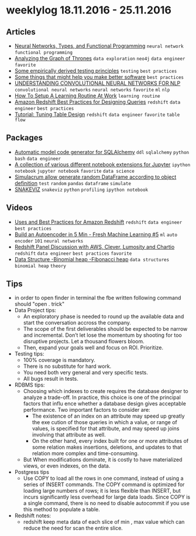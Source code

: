 # weeklylog 18.11.2016 - 25.11.2016

## Articles
- [Neural Networks, Types, and Functional Programming](http://colah.github.io/posts/2015-09-NN-Types-FP/) `neural network` `functional programming` 
- [Analyzing the Graph of Thrones](http://www.lyonwj.com/2016/06/26/graph-of-thrones-neo4j-social-network-analysis/) `data exploration` `neo4j` `data engineer` `favorite` 
- [Some empirically derived testing principles](http://www.drmaciver.com/2015/04/some-empirically-derived-testing-principles/) `testing` `best practices` 
- [Some things that might help you make better software](http://www.drmaciver.com/2016/10/some-things-that-might-help-you-write-better-software/) `best practices` 
- [UNDERSTANDING CONVOLUTIONAL NEURAL NETWORKS FOR NLP](http://www.wildml.com/2015/11/understanding-convolutional-neural-networks-for-nlp/) `convolutional neural networks` `neural networks` `favorite` `ml` `nlp` 
- [How To Setup A Learning Routine At Work](https://medium.com/xeneta/how-to-gain-new-skills-at-work-923bb088a352#.axo6c6z6h) `learning routine` 
- [Amazon Redshift Best Practices for Designing Queries](http://docs.aws.amazon.com/redshift/latest/dg/c_designing-queries-best-practices.html) `redshift` `data engineer` `best practices`  
- [Tutorial: Tuning Table Design](http://docs.aws.amazon.com/redshift/latest/dg/tutorial-tuning-tables.html) `redshift` `data engineer` `favorite` `table flow` 

## Packages
- [Automatic model code generator for SQLAlchemy](https://pypi.python.org/pypi/sqlacodegen) `ddl` `sqlalchemy` `python` `bash` `data engineer` 
- [A collection of various different notebook extensions for Jupyter](https://github.com/ipython-contrib/jupyter_contrib_nbextensions) `ipython notebook` `jupyter notebook` `favorite` `data science` 
- [Simulacrum allow generate random DataFrame according to object definition](https://github.com/jbrambleDC/simulacrum) `test` `random` `pandas` `dataframe` `simulate` 
- [SNAKEVIZ](https://jiffyclub.github.io/snakeviz/) `snakeviz` `python` `profiling` `ipython notebook` 

## Videos
- [Uses and Best Practices for Amazon Redshift](https://www.youtube.com/watch?v=reQtXquDpzo) `redshift` `data engineer` `best practices` 
- [Build an Autoencoder in 5 Min - Fresh Machine Learning #5](https://www.youtube.com/watch?v=GWn7vD2Ud3M&list=PL2-dafEMk2A6Kc7pV6gHH-apBFxwFjKeY&index=5) `ml` `auto encoder` `101` `neural networks` 
- [Redshift Panel Discussion with AWS, Clever, Lumosity and Chartio](http://landing.chartio.com/aws-redshift-and-chartio-event-recording) `redshift` `data engineer` `best practices` `favorite` 
- [Data Structure -Binomial heap -Fibonacci heap](https://www.youtube.com/watch?v=rK41MvSeCMM) `data structures` `binomial heap` `theory`

## Tips
- in order to open finder in terminal the fbe written following command should  "open . trick"    
- Data Project tips:
    - An exploratory phase is needed to round up the available data and start the conversation accross the company.
    - The scope of the first deliverables should be expected to be narrow and incremental. Don’t let lose the momentum by shooting for too disruptive projects. Let a thousand flowers bloom.
    - Then, expand your goals well and focus on ROI. Prioritize.
- Testing tips:
    - 100% coverage is mandatory.
    - There is no substitute for hard work.
    - You need both very general and very specific tests.
    - All bugs result in tests.
- RDBMS tips:
    - Choosing which indexes to create requires the database designer to analyze a trade-off. In practice, this choice is one of the principal factors that influ­ ence whether a database design gives acceptable performance. Two important factors to consider are:
        * The existence of an index on an attribute may speed up greatly the exe­ cution of those queries in which a value, or range of values, is specified for that attribute, and may speed up joins involving that attribute as well.
        * On the other hand, every index built for one or more attributes of some relation makes insertions, deletions, and updates to that relation more complex and time-consuming.
    - But When modifications dominate, it is costly to have materialized views, or even indexes, on the data.
- Postgress tips
    - Use COPY to load all the rows in one command, instead of using a series of INSERT commands. The COPY command is optimized for loading large numbers of rows; it is less flexible than INSERT, but incurs significantly less overhead for large data loads. Since COPY is a single command, there is no need to disable autocommit if you use this method to populate a table.
- Redshift notes:
    - redshift keep meta data  of each slice of min , max value which can reduce the need for scan the entire slice.
